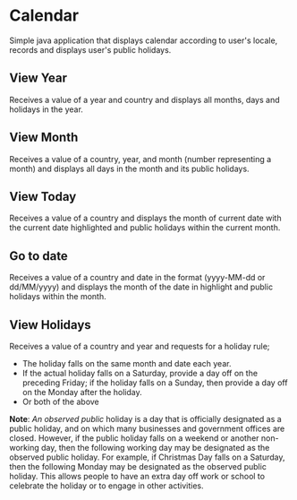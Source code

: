 # Calendar

Simple java application that displays calendar according to user's locale, records and displays user's public
holidays.

## View Year

Receives a value of a year and country and displays all months, days and holidays in the year.

## View Month

Receives a value of a country, year, and month (number representing a month) and displays all days in the month and
its public holidays.

## View Today

Receives a value of a country and displays the month of current date with the current date highlighted and public
holidays within the current month.

## Go to date

Receives a value of a country and date in the format (yyyy-MM-dd or dd/MM/yyyy) and displays the month of the date
in highlight and public holidays within the month.

## View Holidays

Receives a value of a country and year and requests for a holiday rule;

- The holiday falls on the same month and date each year.
- If the actual holiday falls on a Saturday, provide a day off on the preceding Friday; if the holiday falls on a
  Sunday, then provide a day off on the Monday after the holiday.
- Or both of the above

**Note**: *An observed public* holiday is a day that is officially designated as a public holiday, and on which
many businesses and government offices are closed. However, if the public holiday falls on a weekend or another
non-working day, then the following working day may be designated as the observed public holiday. For example, if
Christmas Day falls on a Saturday, then the following Monday may be designated as the observed public holiday. This
allows people to have an extra day off work or school to celebrate the holiday or to engage in other activities.